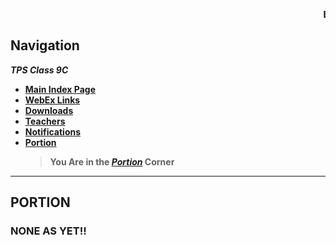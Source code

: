<marquee behavior="scroll" direction="left"><strong>EXAMS FROM 19th JULY!!  !!STAY STRONG!!</strong></marquee>

## Navigation
***TPS Class 9C***
- [**Main Index Page**](https://v1s1t0r999.github.io/TPS_Class_9C/index)
- [**WebEx Links**](https://v1s1t0r999.github.io/TPS_Class_9C/WebEx_Links)
- [**Downloads**](https://v1s1t0r999.github.io/TPS_Class_9C/downloads)
- [**Teachers**](https://v1s1t0r999.github.io/TPS_Class_9C/Teachers)
- [**Notifications**](https://v1s1t0r999.github.io/TPS_Class_9C/Notifications)
- [**Portion**](https://v1s1t0r999.github.io/TPS_Class_9C/Portion)
    > **You Are in the [*Portion*](https://v1s1t0r999.github.io/TPS_Class_9C/Portion) Corner**


---

## PORTION
### NONE AS YET!!


